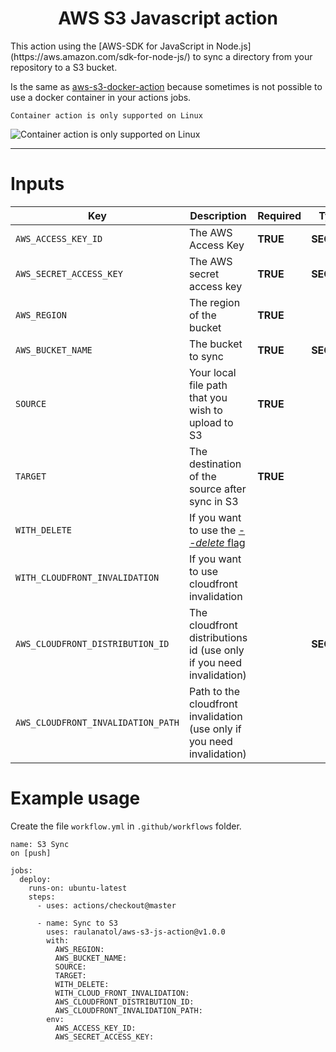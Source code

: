 <div align="center">
    <h1>AWS S3 Javascript action</h1>
</div>

<p>This action using the [AWS-SDK for JavaScript in Node.js](https://aws.amazon.com/sdk-for-node-js/) to sync a directory from your repository to a S3 bucket.</p>

Is the same as [aws-s3-docker-action](https://github.com/raulanatol/aws-s3-docker-action) because sometimes is not
possible to use a docker container in your actions jobs.

`Container action is only supported on Linux`

![Container action is only supported on Linux](docs/container-error.png)

---

# Inputs

| Key                                | Description                                                                                                      | Required | Type       |
|------------------------------------|------------------------------------------------------------------------------------------------------------------|----------|------------|
| `AWS_ACCESS_KEY_ID`                | The  AWS Access Key                                                                                              | **TRUE** | **SECRET** |
| `AWS_SECRET_ACCESS_KEY`            | The AWS secret access key                                                                                        | **TRUE** | **SECRET** |
| `AWS_REGION`                       | The region of the bucket                                                                                         | **TRUE** |            |
| `AWS_BUCKET_NAME`                  | The bucket to sync                                                                                               | **TRUE** | **SECRET** |
| `SOURCE`                           | Your local file path that you wish to upload to S3                                                               | **TRUE** |            |
| `TARGET`                           | The destination of the source after sync in S3                                                                   | **TRUE** |            |
| `WITH_DELETE`                      | If you want to use the [*--delete* flag](https://docs.aws.amazon.com/cli/latest/reference/s3/sync.html#synopsis) |          |            | 
| `WITH_CLOUDFRONT_INVALIDATION`     | If you want to use cloudfront invalidation                                                                       |          |            |
| `AWS_CLOUDFRONT_DISTRIBUTION_ID`   | The cloudfront distributions id (use only if you need invalidation)                                              |          | **SECRET** |  
| `AWS_CLOUDFRONT_INVALIDATION_PATH` | Path to the cloudfront invalidation (use only if you need invalidation)                                          |          |            |  

# Example usage

Create the file `workflow.yml` in `.github/workflows` folder.

```
name: S3 Sync
on [push]

jobs:
  deploy:
    runs-on: ubuntu-latest
    steps:
      - uses: actions/checkout@master

      - name: Sync to S3
        uses: raulanatol/aws-s3-js-action@v1.0.0
        with:
          AWS_REGION: 
          AWS_BUCKET_NAME: 
          SOURCE: 
          TARGET: 
          WITH_DELETE: 
          WITH_CLOUD_FRONT_INVALIDATION: 
          AWS_CLOUDFRONT_DISTRIBUTION_ID: 
          AWS_CLOUDFRONT_INVALIDATION_PATH:
        env:
          AWS_ACCESS_KEY_ID:
          AWS_SECRET_ACCESS_KEY:
```
